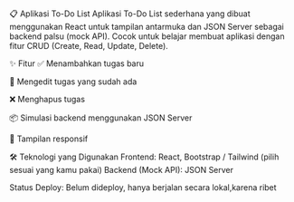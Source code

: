 
📋 Aplikasi To-Do List
Aplikasi To-Do List sederhana yang dibuat menggunakan React untuk tampilan antarmuka dan JSON Server sebagai backend palsu (mock API).
Cocok untuk belajar membuat aplikasi dengan fitur CRUD (Create, Read, Update, Delete).

✨ Fitur
✅ Menambahkan tugas baru

📝 Mengedit tugas yang sudah ada

❌ Menghapus tugas

📦 Simulasi backend menggunakan JSON Server

📱 Tampilan responsif

🛠️ Teknologi yang Digunakan
Frontend: React, Bootstrap / Tailwind (pilih sesuai yang kamu pakai)
Backend (Mock API): JSON Server

Status Deploy: Belum dideploy, hanya berjalan secara lokal,karena ribet

